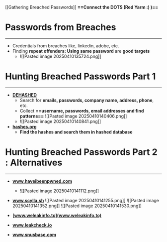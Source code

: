 [[Gathering Breached Passwords]]
**==Connect the DOTS (Red Yarm :) )==**
# Passwords from Breaches
---
- Credentials from breaches like, linkedin, adobe, etc.
- Finding **repeat offenders: Using same password** are **good targets**
	- ![[Pasted image 20250410135724.png]]

# Hunting Breached Passwords Part 1
---
- **[DEHASHED](www.dehashed.com)** 
	- Search for **emails, passwords, company name, address, phone**, etc.
	- Collect **==username, passwords, email addresses and find patterns==** ![[Pasted image 20250410140406.png]]
	- ![[Pasted image 20250410140841.png]]
- **[hashes.org](www.hashes.org)**
	- **Find the hashes and search them in hashed database**

# Hunting Breached Passwords Part 2 : Alternatives
---
- **www.haveibeenpwned.com**
	- ![[Pasted image 20250410141112.png]]
- **www.scylla.sh**
	![[Pasted image 20250410141255.png]]
	![[Pasted image 20250410141352.png]]
	![[Pasted image 20250410141530.png]]

- **[www.weleakinfo.to](www.weleakinfo.to)**
- **www.leakcheck.io**
- **www.snusbase.com**
